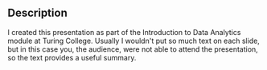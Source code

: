 ## Description ##
I created this presentation as part of the Introduction to Data Analytics module at Turing College. Usually I wouldn't put so much text on each slide, but in this case you, the audience, were not able to attend the presentation, so the text provides a useful summary.
